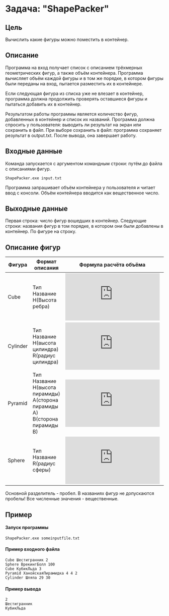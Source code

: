 # Задача: "ShapePacker"
## Цель

Вычислить какие фигуры можно поместить в контейнер.

## Описание 

Программа на вход получает список с описанием трёхмерных геометрических фигур, а также объём контейнера. Программа вычисляет объём каждой фигуры и в том же порядке, в котором фигуры были переданы на вход, пытается разместить их в контейнере. 

Если следующая фигура из списка уже не влезает в контейнер, программа должна продолжить проверять оставшиеся фигуры и пытаться добавить их в контейнер.

Результатом работы программы является количество фигур, добавленных в контейнер и список их названий.
Программа должна спросить у пользователя: выводить ли результат на экран или сохранить в файл.
При выборе сохранить в файл: программа сохраняет результат в output.txt.
После вывода, она завершает работу.

## Входные данные

Команда запускается с аргументом командным строки: путём до файла с описаниями фигур.

```
ShapePacker.exe input.txt
```

Программа запрашивает объём контейнера у пользователя и читает ввод с консоли. Объём контейнера вводится как вещественное число.

## Выходные данные

Первая строка: число фигур вошедших в контейнер.
Следующие строки: названия фигур в том порядке, в котором они были добавлены в контейнер. По фигуре на строку.

## Описание фигур

Фигура | Формат описания | Формула расчёта объёма | Пример
------------ | -------------  | ------------- | ------------- 
Cube | Тип Название H(Высота ребра) | ![Объём куба](http://www.sciweavers.org/tex2img.php?eq=%20H%5E%7B3%7D%20&bc=White&fc=Black&im=png&fs=12&ff=arev&edit=0)| Cube Кубик-Рубик 3
Cylinder| Тип Название H(высота цилиндра) R(радиус цилиндра) | ![Объём цилиндра](http://www.sciweavers.org/tex2img.php?eq=%20%20%5Cpi%20R%5E%7B2%7D%20H&bc=White&fc=Black&im=png&fs=12&ff=arev&edit=0) | Cylinder Бочонок 3 2.4
Pyramid | Тип Название H(высота пирамиды) A(сторона пирамиды A) B(сторона пирамиды B) | ![Объём пирамиды](http://www.sciweavers.org/tex2img.php?eq=%20%5Cfrac%7BABH%7D%7B3%7D%20&bc=White&fc=Black&im=png&fs=12&ff=arev&edit=0) | Pyramid ГробницаМопса 7 2 3
Sphere | Тип Название R(радиус сферы) | ![Объём сферы](http://www.sciweavers.org/tex2img.php?eq=%20%5Cfrac%7B4%7D%7B3%7D%20%20%5Cpi%20%20R%5E%7B3%7D%20&bc=White&fc=Black&im=png&fs=12&ff=arev&edit=0) | Sphere Дискошар 3

Основной разделитель - пробел. В названиях фигур не допускаются пробелы! Все численные значения - вещественные.

## Пример

#### Запуск программы
```
ShapePacker.exe someinputfile.txt
```

#### Пример входного файла

```
Cube Шестигранник 2
Sphere ВрекингБолл 100
Cube КубикЛьда 3
Pyramid ХанойскаяПирамидка 4 4 2
Cylinder Шляпа 29 30
```

#### Пример вывода
```
2
Шестигранник
КубикЛьда
```
